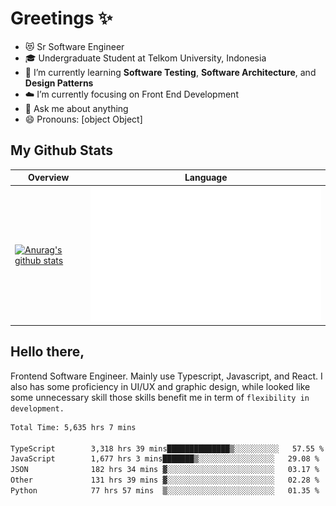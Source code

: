 # Greetings ✨
- 😻 Sr Software Engineer
- 🎓 Undergraduate Student at Telkom University, Indonesia
- 🌱 I’m currently learning **Software Testing**, **Software Architecture**, and **Design Patterns**
- ☁️ I’m currently focusing on Front End Development
- 💬 Ask me about anything
- 😄 Pronouns: [object Object]

## My Github Stats

| Overview | Language |
| --- | --- |
|[![Anurag's github stats](https://github-readme-stats.vercel.app/api?username=abui-am&count_private=true)](https://github.com/anuraghazra/github-readme-stats)|![Language](https://raw.githubusercontent.com/abui-am/stats/c6455f656dfce7acd3951e5ec5b25d72af0b2ee3/generated/languages.svg)|

## Hello there, 
Frontend Software Engineer. 
Mainly use Typescript, Javascript, and React. I also has some proficiency in UI/UX and graphic design, while looked like some unnecessary skill those skills benefit me in term of `flexibility in development.`


<!--START_SECTION:waka-->

```txt
Total Time: 5,635 hrs 7 mins

TypeScript        3,318 hrs 39 mins██████████████▒░░░░░░░░░░   57.55 %
JavaScript        1,677 hrs 3 mins███████▒░░░░░░░░░░░░░░░░░   29.08 %
JSON              182 hrs 34 mins ▓░░░░░░░░░░░░░░░░░░░░░░░░   03.17 %
Other             131 hrs 39 mins ▓░░░░░░░░░░░░░░░░░░░░░░░░   02.28 %
Python            77 hrs 57 mins  ▒░░░░░░░░░░░░░░░░░░░░░░░░   01.35 %
```

<!--END_SECTION:waka-->
